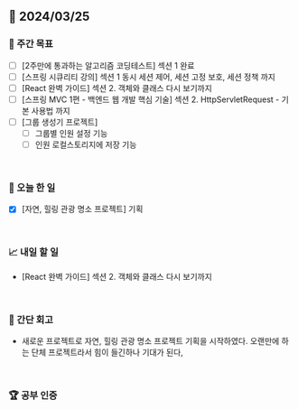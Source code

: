 ## 📅 2024/03/25

### 👏 주간 목표

- [ ] [2주만에 통과하는 알고리즘 코딩테스트] 섹션 1 완료
- [ ] [스프링 시큐리티 강의] 섹션 1 동시 세션 제어, 세션 고정 보호, 세션 정책 까지
- [ ] [React 완벽 가이드] 섹션 2. 객체와 클래스 다시 보기까지
- [ ] [스프링 MVC 1편 - 백엔드 웹 개발 핵심 기술] 섹션 2. HttpServletRequest - 기본 사용법 까지
- [ ] [그룹 생성기 프로젝트]
  - [ ] 그룹별 인원 설정 기능
  - [ ] 인원 로컬스토리지에 저장 기능

<br />

### 💯 오늘 한 일

- [x] [자연, 힐링 관광 명소 프로젝트] 기획

<br />

### 📈 내일 할 일

- [React 완벽 가이드] 섹션 2. 객체와 클래스 다시 보기까지

<br />

### 🤔 간단 회고

- 새로운 프로젝트로 자연, 힐링 관광 명소 프로젝트 기획을 시작하였다. 오랜만에 하는 단체 프로젝트라서 힘이 들긴하나 기대가 된다,

<br />

### 🏆 공부 인증
